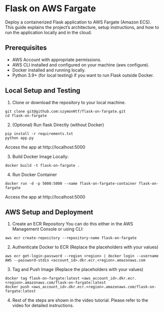 # Flask on AWS Fargate

Deploy a containerized Flask application to AWS Fargate (Amazon ECS). This guide explains the project’s architecture, setup instructions, and how to run the application locally and in the cloud.

## Prerequisites

- AWS Account with appropriate permissions.
- AWS CLI installed and configured on your machine (aws configure).
- Docker installed and running locally.
- Python 3.9+ (for local testing) if you want to run Flask outside Docker.


## Local Setup and Testing

1. Clone or download the repository to your local machine.
```
git clone git@github.com:szymonHtf/flask-on-fargate.git
cd flask-on-fargate
```

2. (Optional) Run flask Directly (without Docker)
```
pip install -r requirements.txt
python app.py
```
Access the app at http://localhost:5000

3. Build Docker Image Locally:

```
docker build -t flask-on-fargate .
```

4. Run Docker Container

```
docker run -d -p 5000:5000 --name flask-on-fargate-container flask-on-fargate
```
Access the app at http://localhost:5000

## AWS Setup and Deployment

1. Create an ECR Repository
You can do this either in the AWS Management Console or using CLI:
```
aws ecr create-repository --repository-name flask-on-fargate
```

2. Authenticate Docker to ECR (Replace the placeholders with your values)
```
aws ecr get-login-password --region <region> | docker login --username AWS --password-stdin <account_id>.dkr.ecr.<region>.amazonaws.com
```

3. Tag and Push Image (Replace the placeholders with your values)
```
docker tag flask-on-fargate:latest <aws_account_id>.dkr.ecr.<region>.amazonaws.com/flask-on-fargate:latest
docker push <aws_account_id>.dkr.ecr.<region>.amazonaws.com/flask-on-fargate:latest
```

4. Rest of the steps are shown in the video tutorial. Please refer to the video for detailed instructions.